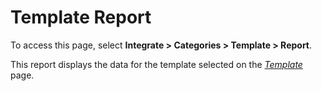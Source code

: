 # Template Report

To access this page, select **Integrate \> Categories \> Template \>
Report**.

This report displays the data for the template selected on the
*[Template](Template_H.htm)* page.
